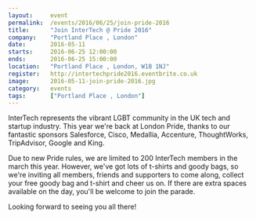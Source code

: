 ```yaml
---
layout: 	event
permalink:	/events/2016/06/25/join-pride-2016
title:		"Join InterTech @ Pride 2016"
company:	"Portland Place , London"
date:		2016-05-11
starts:		2016-06-25 12:00:00
ends: 		2016-06-25 15:00:00
location:	"Portland Place , London, W1B 1NJ"
register:	http://intertechpride2016.eventbrite.co.uk
image: 		2016-05-11-join-pride-2016.jpg
category:	events
tags:		["Portland Place , London"]
---
```


InterTech represents the vibrant LGBT community in the UK tech and startup industry. This year we're back at London Pride, thanks to our fantastic sponsors Salesforce, Cisco, Medallia, Accenture, ThoughtWorks, TripAdvisor, Google and King.
  
  Due to new Pride rules, we are limited to 200 InterTech members in the march this year. However, we've got lots of t-shirts and goody bags, so we're inviting all members, friends and supporters to come along, collect your free goody bag and t-shirt and cheer us on. If there are extra spaces available on the day, you'll be welcome to join the parade.
    
  Looking forward to seeing you all there!